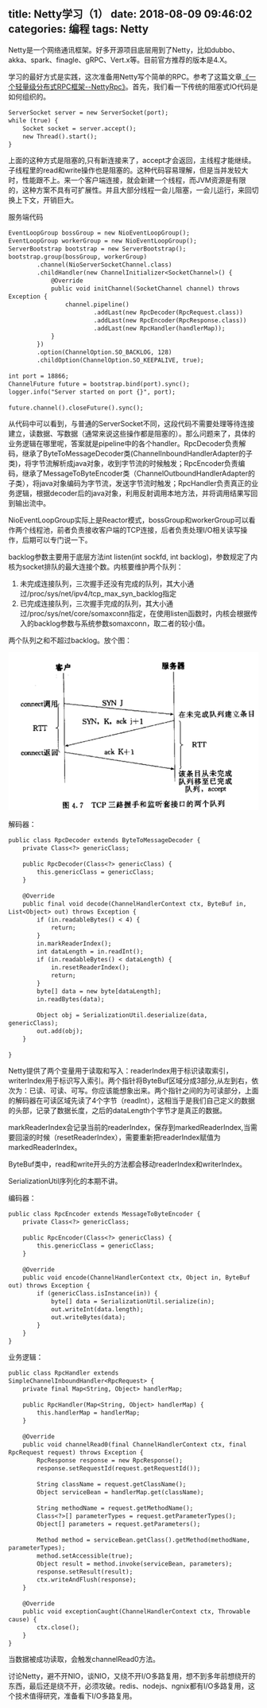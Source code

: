 title: Netty学习（1）
date: 2018-08-09 09:46:02
categories: 编程
tags: Netty
---
Netty是一个网络通讯框架。好多开源项目底层用到了Netty，比如dubbo、akka、spark、finagle、gRPC、Vert.x等。目前官方推荐的版本是4.X。
<!-- more -->


学习的最好方式是实践，这次准备用Netty写个简单的RPC。参考了这篇文章[《一个轻量级分布式RPC框架--NettyRpc》](http://www.cnblogs.com/luxiaoxun/p/5272384.html)。首先，我们看一下传统的阻塞式IO代码是如何组织的。

```
ServerSocket server = new ServerSocket(port);
while (true) {
    Socket socket = server.accept();
    new Thread().start();
}

```

上面的这种方式是阻塞的,只有新连接来了，accept才会返回，主线程才能继续。子线程里的read和write操作也是阻塞的。这种代码容易理解，但是当并发较大时，性能跟不上。来一个客户端连接，就会新建一个线程，而JVM资源是有限的，这种方案不具有可扩展性。并且大部分线程一会儿阻塞，一会儿运行，来回切换上下文，开销巨大。

服务端代码

```
EventLoopGroup bossGroup = new NioEventLoopGroup();
EventLoopGroup workerGroup = new NioEventLoopGroup();
ServerBootstrap bootstrap = new ServerBootstrap();
bootstrap.group(bossGroup, workerGroup)
        .channel(NioServerSocketChannel.class)
        .childHandler(new ChannelInitializer<SocketChannel>() {
            @Override
            public void initChannel(SocketChannel channel) throws Exception {
                channel.pipeline()
                        .addLast(new RpcDecoder(RpcRequest.class))
                        .addLast(new RpcEncoder(RpcResponse.class))
                        .addLast(new RpcHandler(handlerMap));
            }
        })
        .option(ChannelOption.SO_BACKLOG, 128)
        .childOption(ChannelOption.SO_KEEPALIVE, true);

int port = 18866;
ChannelFuture future = bootstrap.bind(port).sync();
logger.info("Server started on port {}", port);

future.channel().closeFuture().sync();
```

从代码中可以看到，与普通的ServerSocket不同，这段代码不需要处理等待连接建立，读数据、写数据（通常来说这些操作都是阻塞的）。那么问题来了，具体的业务逻辑在哪里呢，答案就是pipeline中的各个handler。RpcDecoder负责解码，继承了ByteToMessageDecoder类(ChannelInboundHandlerAdapter的子类)，将字节流解析成java对象，收到字节流的时候触发；RpcEncoder负责编码，继承了MessageToByteEncoder类（ChannelOutboundHandlerAdapter的子类），将java对象编码为字节流，发送字节流时触发；RpcHandler负责真正的业务逻辑，根据decoder后的java对象，利用反射调用本地方法，并将调用结果写回到输出流中。

NioEventLoopGroup实际上是Reactor模式，bossGroup和workerGroup可以看作两个线程池，前者负责接收客户端的TCP连接，后者负责处理I/O相关读写操作，后期可以专门说一下。

backlog参数主要用于底层方法int listen(int sockfd, int backlog)，参数规定了内核为socket排队的最大连接个数。内核要维护两个队列：

1. 未完成连接队列，三次握手还没有完成的队列，其大小通过/proc/sys/net/ipv4/tcp_max_syn_backlog指定
2. 已完成连接队列，三次握手完成的队列，其大小通过/proc/sys/net/core/somaxconn指定，在使用listen函数时，内核会根据传入的backlog参数与系统参数somaxconn，取二者的较小值。

两个队列之和不超过backlog。放个图：

![](/images/TCP队列.png)

解码器：

```
public class RpcDecoder extends ByteToMessageDecoder {
    private Class<?> genericClass;

    public RpcDecoder(Class<?> genericClass) {
        this.genericClass = genericClass;
    }

    @Override
    public final void decode(ChannelHandlerContext ctx, ByteBuf in, List<Object> out) throws Exception {
        if (in.readableBytes() < 4) {
            return;
        }
        in.markReaderIndex();
        int dataLength = in.readInt();
        if (in.readableBytes() < dataLength) {
            in.resetReaderIndex();
            return;
        }
        byte[] data = new byte[dataLength];
        in.readBytes(data);

        Object obj = SerializationUtil.deserialize(data, genericClass);
        out.add(obj);
    }

}

```

Netty提供了两个变量用于读取和写入：readerIndex用于标识读取索引，writerIndex用于标识写入索引。两个指针将ByteBuf区域分成3部分,从左到右，依次为：已读、可读、可写。你应该能想象出来。两个指针之间的为可读部分，上面的解码器在可读区域先读了4个字节（readInt），这相当于是我们自己定义的数据的头部，记录了数据长度，之后的dataLength个字节才是真正的数据。

markReaderIndex会记录当前的readerIndex，保存到markedReaderIndex,当需要回滚的时候（resetReaderIndex），需要重新把readerIndex赋值为markedReaderIndex。

ByteBuf类中，read和write开头的方法都会移动readerIndex和writerIndex。

SerializationUtil序列化的本期不讲。

编码器：

```
public class RpcEncoder extends MessageToByteEncoder {
    private Class<?> genericClass;

    public RpcEncoder(Class<?> genericClass) {
        this.genericClass = genericClass;
    }

    @Override
    public void encode(ChannelHandlerContext ctx, Object in, ByteBuf out) throws Exception {
        if (genericClass.isInstance(in)) {
            byte[] data = SerializationUtil.serialize(in);
            out.writeInt(data.length);
            out.writeBytes(data);
        }
    }
}
```
业务逻辑：

```
public class RpcHandler extends SimpleChannelInboundHandler<RpcRequest> {
    private final Map<String, Object> handlerMap;

    public RpcHandler(Map<String, Object> handlerMap) {
        this.handlerMap = handlerMap;
    }

    @Override
    public void channelRead0(final ChannelHandlerContext ctx, final RpcRequest request) throws Exception {
        RpcResponse response = new RpcResponse();
        response.setRequestId(request.getRequestId());

        String className = request.getClassName();
        Object serviceBean = handlerMap.get(className);

        String methodName = request.getMethodName();
        Class<?>[] parameterTypes = request.getParameterTypes();
        Object[] parameters = request.getParameters();

        Method method = serviceBean.getClass().getMethod(methodName, parameterTypes);
        method.setAccessible(true);
        Object result = method.invoke(serviceBean, parameters);
        response.setResult(result);
        ctx.writeAndFlush(response);
    }

    @Override
    public void exceptionCaught(ChannelHandlerContext ctx, Throwable cause) {
        ctx.close();
    }
}
```

当数据被成功读取，会触发channelRead0方法。

讨论Netty，避不开NIO，谈NIO，又绕不开I/O多路复用，想不到多年前想绕开的东西，最后还是绕不开，必须攻破。redis、nodejs、ngnix都有I/O多路复用，这个技术值得研究，准备看下I/O多路复用。